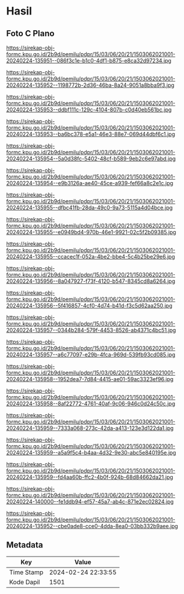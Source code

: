 # Hasil

## Foto C Plano

https://sirekap-obj-formc.kpu.go.id/2b9d/pemilu/pdpr/15/03/06/20/21/1503062021001-20240224-135951--086f3c1e-b1c0-4df1-b875-e8ca32d97234.jpg

https://sirekap-obj-formc.kpu.go.id/2b9d/pemilu/pdpr/15/03/06/20/21/1503062021001-20240224-135952--1198772b-2d36-46ba-8a24-9051a8bba9f3.jpg

https://sirekap-obj-formc.kpu.go.id/2b9d/pemilu/pdpr/15/03/06/20/21/1503062021001-20240224-135953--ddbf111c-129c-4104-807b-c0d40eb561bc.jpg

https://sirekap-obj-formc.kpu.go.id/2b9d/pemilu/pdpr/15/03/06/20/21/1503062021001-20240224-135953--ba6bc378-e5a1-46e3-88e7-069d44dbf6c1.jpg

https://sirekap-obj-formc.kpu.go.id/2b9d/pemilu/pdpr/15/03/06/20/21/1503062021001-20240224-135954--5a0d38fc-5402-48cf-b589-9eb2c6e97abd.jpg

https://sirekap-obj-formc.kpu.go.id/2b9d/pemilu/pdpr/15/03/06/20/21/1503062021001-20240224-135954--e9b3126a-ae40-45ce-a939-fef66a8c2e1c.jpg

https://sirekap-obj-formc.kpu.go.id/2b9d/pemilu/pdpr/15/03/06/20/21/1503062021001-20240224-135955--dfbc41fb-28da-49c0-9a73-5115a4d04bce.jpg

https://sirekap-obj-formc.kpu.go.id/2b9d/pemilu/pdpr/15/03/06/20/21/1503062021001-20240224-135955--e0949bd4-970b-46e1-9921-02c5f2b09385.jpg

https://sirekap-obj-formc.kpu.go.id/2b9d/pemilu/pdpr/15/03/06/20/21/1503062021001-20240224-135955--ccacec1f-052a-4be2-bbe4-5c4b25be29e6.jpg

https://sirekap-obj-formc.kpu.go.id/2b9d/pemilu/pdpr/15/03/06/20/21/1503062021001-20240224-135956--8a047927-f73f-4120-b547-8345cd8a6264.jpg

https://sirekap-obj-formc.kpu.go.id/2b9d/pemilu/pdpr/15/03/06/20/21/1503062021001-20240224-135956--5f416857-4cf0-4d74-b41d-f3c5d62aa250.jpg

https://sirekap-obj-formc.kpu.go.id/2b9d/pemilu/pdpr/15/03/06/20/21/1503062021001-20240224-135957--0344b284-579f-4453-8526-ab4371c4bc51.jpg

https://sirekap-obj-formc.kpu.go.id/2b9d/pemilu/pdpr/15/03/06/20/21/1503062021001-20240224-135957--a6c77097-e29b-4fca-969d-539fb93cd085.jpg

https://sirekap-obj-formc.kpu.go.id/2b9d/pemilu/pdpr/15/03/06/20/21/1503062021001-20240224-135958--1952dea7-7d84-4415-ae01-59ac3323ef96.jpg

https://sirekap-obj-formc.kpu.go.id/2b9d/pemilu/pdpr/15/03/06/20/21/1503062021001-20240224-135958--8af22772-4761-40af-9c06-946c0d24c50c.jpg

https://sirekap-obj-formc.kpu.go.id/2b9d/pemilu/pdpr/15/03/06/20/21/1503062021001-20240224-135959--7333a068-273c-42da-a413-123e3d122da1.jpg

https://sirekap-obj-formc.kpu.go.id/2b9d/pemilu/pdpr/15/03/06/20/21/1503062021001-20240224-135959--a5a9f5c4-b4aa-4d32-9e30-abc5e840195e.jpg

https://sirekap-obj-formc.kpu.go.id/2b9d/pemilu/pdpr/15/03/06/20/21/1503062021001-20240224-135959--fd4aa60b-ffc2-4b0f-924b-68d84662da21.jpg

https://sirekap-obj-formc.kpu.go.id/2b9d/pemilu/pdpr/15/03/06/20/21/1503062021001-20240224-140000--fe1ddb94-ef57-45a7-ab4c-871e2ec02824.jpg

https://sirekap-obj-formc.kpu.go.id/2b9d/pemilu/pdpr/15/03/06/20/21/1503062021001-20240224-135952--cbe0ade8-cce0-4dda-8ea0-03bb332b9aee.jpg


## Metadata

| Key        | Value               |
| ---------- | ------------------- |
| Time Stamp | 2024-02-24 22:33:55 |
| Kode Dapil | 1501                |



